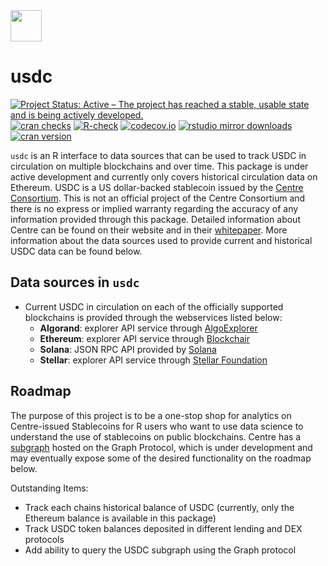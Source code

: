 <img src="https://cryptologos.cc/logos/usd-coin-usdc-logo.png" width="50"/>

usdc
====

[![Project Status: Active – The project has reached a stable, usable state and is being actively developed.](https://www.repostatus.org/badges/latest/active.svg)](https://www.repostatus.org/#active)
[![cran checks](https://cranchecks.info/badges/worst/rnoaa)](https://cranchecks.info/pkgs/rnoaa)
[![R-check](https://github.com/ropensci/rnoaa/workflows/R-check/badge.svg)](https://github.com/ropensci/rnoaa/actions)
[![codecov.io](https://codecov.io/github/ropensci/rnoaa/coverage.svg?branch=master)](https://codecov.io/github/ropensci/rnoaa?branch=master)
[![rstudio mirror downloads](https://cranlogs.r-pkg.org/badges/rnoaa?color=C9A115)](https://github.com/r-hub/cranlogs.app)
[![cran version](https://www.r-pkg.org/badges/version/rnoaa)](https://cran.r-project.org/package=rnoaa)

`usdc` is an R interface to data sources that can be used to track USDC in circulation on multiple blockchains and over time.  This package is under active development and currently only covers historical circulation data on Ethereum.  USDC is a US dollar-backed stablecoin issued by the [Centre Consortium](https://www.centre.io/).  This is not an official project of the Centre Consortium and there is no express or implied warranty regarding the accuracy of any information provided through this package.  Detailed information about Centre can be found on their website and in their [whitepaper](https://f.hubspotusercontent30.net/hubfs/9304636/PDF/centre-whitepaper.pdf).  More information about the data sources used to provide current and historical USDC data can be found below.

## Data sources in `usdc`

* Current USDC in circulation on each of the officially supported blockchains is provided through the webservices listed below:
    * **Algorand**: explorer API service through [AlgoExplorer](https://algoexplorer.io/)
    * **Ethereum**: explorer API service through [Blockchair](https://blockchair.com/)
    * **Solana**: JSON RPC API provided by [Solana](https://docs.solana.com/developing/clients/jsonrpc-api)
    * **Stellar**: explorer API service through [Stellar Foundation](https://www.stellar.org/)

## Roadmap
The purpose of this project is to be a one-stop shop for analytics on Centre-issued Stablecoins for R users who want to use data science to understand the use of stablecoins on public blockchains.  Centre has a [subgraph](https://thegraph.com/explorer/subgraph/centrehq/usdc) hosted on the Graph Protocol, which is under development and may eventually expose some of the desired functionality on the roadmap below.

Outstanding Items:
- Track each chains historical balance of USDC (currently, only the Ethereum balance is available in this package)
- Track USDC token balances deposited in different lending and DEX protocols
- Add ability to query the USDC subgraph using the Graph protocol
